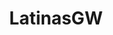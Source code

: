 ---
title: LatinasGW
crosslinks:
- HapasGoneWild
- gonewildaudio
- ThrasherCorpse895
- AgentMulder3rd
- BrasilOnReddit
---